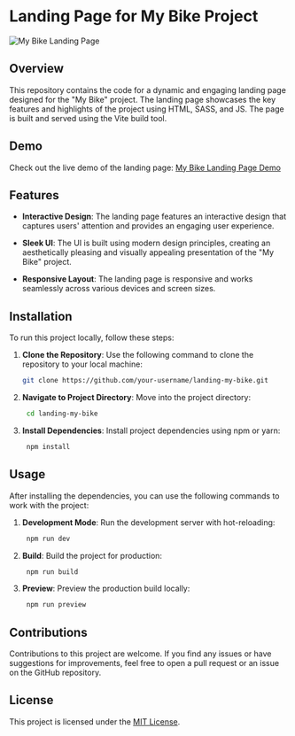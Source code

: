 # Landing Page for My Bike Project

![My Bike Landing Page](https://i.imgur.com/xBs0U0H.png)

## Overview

This repository contains the code for a dynamic and engaging landing page designed for the "My Bike" project. The landing page showcases the key features and highlights of the project using HTML, SASS, and JS. The page is built and served using the Vite build tool.

## Demo

Check out the live demo of the landing page: [My Bike Landing Page Demo](https://landing-my-bike.vercel.app/)

## Features

- **Interactive Design**: The landing page features an interactive design that captures users' attention and provides an engaging user experience.

- **Sleek UI**: The UI is built using modern design principles, creating an aesthetically pleasing and visually appealing presentation of the "My Bike" project.

- **Responsive Layout**: The landing page is responsive and works seamlessly across various devices and screen sizes.

## Installation

To run this project locally, follow these steps:

1. **Clone the Repository**: Use the following command to clone the repository to your local machine:
   ```sh
   git clone https://github.com/your-username/landing-my-bike.git
2. **Navigate to Project Directory**: Move into the project directory:
   ```sh
    cd landing-my-bike
3. **Install Dependencies**: Install project dependencies using npm or yarn:
   ```sh
    npm install
## Usage
After installing the dependencies, you can use the following commands to work with the project:

1. **Development Mode**: Run the development server with hot-reloading:
   ```sh
    npm run dev
2. **Build**: Build the project for production:
   ```sh
    npm run build
3. **Preview**: Preview the production build locally:
   ```sh
    npm run preview
## Contributions
Contributions to this project are welcome. If you find any issues or have suggestions for improvements, feel free to open a pull request or an issue on the GitHub repository.
## License
This project is licensed under the [MIT License](https://opensource.org/license/mit/).
